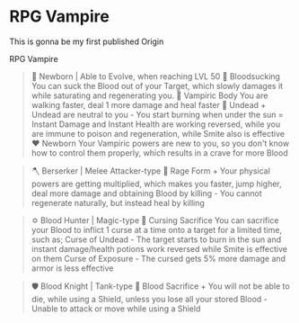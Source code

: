 # RPG Vampire
This is gonna be my first published Origin

RPG Vampire

>  :baby_bottle: Newborn
       | Able to Evolve, when reaching LVL 50
         :green_heart: Bloodsucking
         You can suck the Blood out of your Target, which slowly damages it while saturating and regenerating you.
         :green_heart: Vampiric Body
         You are walking faster, deal 1 more damage and heal faster
         :yellow_heart: Undead
         + Undead are neutral to you
         - You start burning when under the sun
         = Instant Damage and Instant Health are working reversed, while you are immune to poison and regeneration, while Smite also is effective
         :heart: Newborn
         Your Vampiric powers are new to you, so you don't know how to control them properly, which results in a crave for more Blood
         
> :axe:  Berserker
       | Melee Attacker-type
         :purple_heart: Rage Form
         + Your physical powers are getting multiplied, which makes you faster, jump higher, deal more damage and obtaining Blood by killing
         - You cannot regenerate naturally, but instead heal by killing
         
>  :star_of_david: Blood Hunter
       | Magic-type
         :purple_heart: Cursing Sacrifice
         You can sacrifice your Blood to inflict 1 curse at a time onto a target for a limited time, such as;
         Curse of Undead - The target starts to burn in the sun and instant damage/health potions work reversed while Smite is effective on them
         Curse of Exposure - The cursed gets 5% more damage and armor is less effective
         
> :shield: Blood Knight
       | Tank-type
         :purple_heart: Blood Sacrifice
         + You will not be able to die, while using a Shield, unless you lose all your stored Blood
         - Unable to attack or move while using a Shield
         
